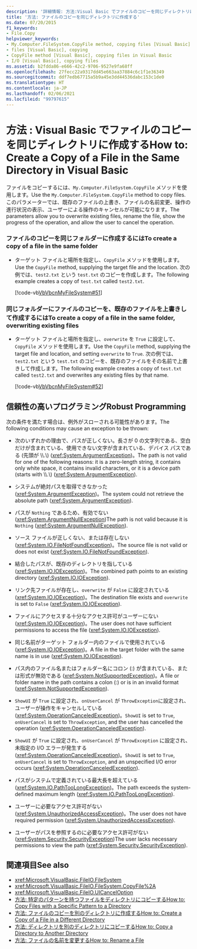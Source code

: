 ```yaml
---
description: '詳細情報: 方法:Visual Basic でファイルのコピーを同じディレクトリに作成する'
title: '方法: ファイルのコピーを同じディレクトリに作成する'
ms.date: 07/20/2015
f1_keywords:
- File.Copy
helpviewer_keywords:
- My.Computer.FileSystem.CopyFile method, copying files [Visual Basic]
- files [Visual Basic], copying
- CopyFile method [Visual Basic], copying files in Visual Basic
- I/O [Visual Basic], copying files
ms.assetid: b2fdda86-e666-42c2-9706-9527e9fa68ff
ms.openlocfilehash: 27fecc22a9317dd45e663aa37884c6c1f1e36349
ms.sourcegitcommit: ddf7edb67715a5b9a45e3dd44536dabc153c1de0
ms.translationtype: HT
ms.contentlocale: ja-JP
ms.lasthandoff: 02/06/2021
ms.locfileid: "99797615"
---
```

# <a name="how-to-create-a-copy-of-a-file-in-the-same-directory-in-visual-basic"></a><span data-ttu-id="71bd5-103">方法 : Visual Basic でファイルのコピーを同じディレクトリに作成する</span><span class="sxs-lookup"><span data-stu-id="71bd5-103">How to: Create a Copy of a File in the Same Directory in Visual Basic</span></span>

<span data-ttu-id="71bd5-104">ファイルをコピーするには、`My.Computer.FileSystem.CopyFile` メソッドを使用します。</span><span class="sxs-lookup"><span data-stu-id="71bd5-104">Use the `My.Computer.FileSystem.CopyFile` method to copy files.</span></span> <span data-ttu-id="71bd5-105">このパラメーターでは、既存のファイルの上書き、ファイルの名前変更、操作の進行状況の表示、ユーザーによる操作のキャンセルが可能になります。</span><span class="sxs-lookup"><span data-stu-id="71bd5-105">The parameters allow you to overwrite existing files, rename the file, show the progress of the operation, and allow the user to cancel the operation.</span></span>  
  
### <a name="to-create-a-copy-of-a-file-in-the-same-folder"></a><span data-ttu-id="71bd5-106">ファイルのコピーを同じフォルダーに作成するには</span><span class="sxs-lookup"><span data-stu-id="71bd5-106">To create a copy of a file in the same folder</span></span>  
  
- <span data-ttu-id="71bd5-107">ターゲット ファイルと場所を指定し、`CopyFile` メソッドを使用します。</span><span class="sxs-lookup"><span data-stu-id="71bd5-107">Use the `CopyFile` method, supplying the target file and the location.</span></span> <span data-ttu-id="71bd5-108">次の例では、`test2.txt` という `test.txt` のコピーを作成します。</span><span class="sxs-lookup"><span data-stu-id="71bd5-108">The following example creates a copy of `test.txt` called `test2.txt`.</span></span>  
  
     [!code-vb[VbVbcnMyFileSystem#51](~/samples/snippets/visualbasic/VS_Snippets_VBCSharp/VbVbcnMyFileSystem/VB/Class1.vb#51)]  
  
### <a name="to-create-a-copy-of-a-file-in-the-same-folder-overwriting-existing-files"></a><span data-ttu-id="71bd5-109">同じフォルダーにファイルのコピーを、既存のファイルを上書きして作成するには</span><span class="sxs-lookup"><span data-stu-id="71bd5-109">To create a copy of a file in the same folder, overwriting existing files</span></span>  
  
- <span data-ttu-id="71bd5-110">ターゲット ファイルと場所を指定し、`overwrite` を `True` に設定して、`CopyFile` メソッドを使用します。</span><span class="sxs-lookup"><span data-stu-id="71bd5-110">Use the `CopyFile` method, supplying the target file and location, and setting `overwrite` to `True`.</span></span> <span data-ttu-id="71bd5-111">次の例では、`test2.txt` という `test.txt` のコピーを、既存のファイルをその名前で上書きして作成します。</span><span class="sxs-lookup"><span data-stu-id="71bd5-111">The following example creates a copy of `test.txt` called `test2.txt` and overwrites any existing files by that name.</span></span>  
  
     [!code-vb[VbVbcnMyFileSystem#52](~/samples/snippets/visualbasic/VS_Snippets_VBCSharp/VbVbcnMyFileSystem/VB/Class1.vb#52)]  
  
## <a name="robust-programming"></a><span data-ttu-id="71bd5-112">信頼性の高いプログラミング</span><span class="sxs-lookup"><span data-stu-id="71bd5-112">Robust Programming</span></span>  

 <span data-ttu-id="71bd5-113">次の条件を満たす場合は、例外がスローされる可能性があります。</span><span class="sxs-lookup"><span data-stu-id="71bd5-113">The following conditions may cause an exception to be thrown:</span></span>  
  
- <span data-ttu-id="71bd5-114">次のいずれかの理由で、パスが正しくない。長さが 0 の文字列である、空白だけが含まれている、使用できない文字が含まれている、デバイス パスである (先頭が \\\\.\\) (<xref:System.ArgumentException>)。</span><span class="sxs-lookup"><span data-stu-id="71bd5-114">The path is not valid for one of the following reasons: it is a zero-length string, it contains only white space, it contains invalid characters, or it is a device path (starts with \\\\.\\) (<xref:System.ArgumentException>).</span></span>  
  
- <span data-ttu-id="71bd5-115">システムが絶対パスを取得できなかった (<xref:System.ArgumentException>)。</span><span class="sxs-lookup"><span data-stu-id="71bd5-115">The system could not retrieve the absolute path (<xref:System.ArgumentException>).</span></span>  
  
- <span data-ttu-id="71bd5-116">パスが `Nothing` であるため、有効でない (<xref:System.ArgumentNullException>)</span><span class="sxs-lookup"><span data-stu-id="71bd5-116">The path is not valid because it is `Nothing` (<xref:System.ArgumentNullException>).</span></span>  
  
- <span data-ttu-id="71bd5-117">ソース ファイルが正しくない、または存在しない (<xref:System.IO.FileNotFoundException>)。</span><span class="sxs-lookup"><span data-stu-id="71bd5-117">The source file is not valid or does not exist (<xref:System.IO.FileNotFoundException>).</span></span>  
  
- <span data-ttu-id="71bd5-118">結合したパスが、既存のディレクトリを指している (<xref:System.IO.IOException>)。</span><span class="sxs-lookup"><span data-stu-id="71bd5-118">The combined path points to an existing directory (<xref:System.IO.IOException>).</span></span>  
  
- <span data-ttu-id="71bd5-119">リンク先ファイルが存在し、`overwrite` が `False` に設定されている (<xref:System.IO.IOException>)。</span><span class="sxs-lookup"><span data-stu-id="71bd5-119">The destination file exists and `overwrite` is set to `False` (<xref:System.IO.IOException>).</span></span>  
  
- <span data-ttu-id="71bd5-120">ファイルにアクセスする十分なアクセス許可がユーザーにない (<xref:System.IO.IOException>)。</span><span class="sxs-lookup"><span data-stu-id="71bd5-120">The user does not have sufficient permissions to access the file (<xref:System.IO.IOException>).</span></span>  
  
- <span data-ttu-id="71bd5-121">同じ名前がターゲット フォルダー内のファイルで使用されている (<xref:System.IO.IOException>)。</span><span class="sxs-lookup"><span data-stu-id="71bd5-121">A file in the target folder with the same name is in use (<xref:System.IO.IOException>).</span></span>  
  
- <span data-ttu-id="71bd5-122">パス内のファイル名またはフォルダー名にコロン (:) が含まれている、または形式が無効である (<xref:System.NotSupportedException>)。</span><span class="sxs-lookup"><span data-stu-id="71bd5-122">A file or folder name in the path contains a colon (:) or is in an invalid format (<xref:System.NotSupportedException>).</span></span>  
  
- <span data-ttu-id="71bd5-123">`ShowUI` が `True` に設定され、`onUserCancel` が `ThrowException`に設定され、ユーザーが操作をキャンセルしている (<xref:System.OperationCanceledException>)。</span><span class="sxs-lookup"><span data-stu-id="71bd5-123">`ShowUI` is set to `True`, `onUserCancel` is set to `ThrowException`, and the user has cancelled the operation (<xref:System.OperationCanceledException>).</span></span>  
  
- <span data-ttu-id="71bd5-124">`ShowUI` が `True` に設定され、`onUserCancel` が `ThrowException` に設定され、未指定の I/O エラーが発生する (<xref:System.OperationCanceledException>)。</span><span class="sxs-lookup"><span data-stu-id="71bd5-124">`ShowUI` is set to `True`, `onUserCancel` is set to `ThrowException`, and an unspecified I/O error occurs (<xref:System.OperationCanceledException>).</span></span>  
  
- <span data-ttu-id="71bd5-125">パスがシステムで定義されている最大長を超えている (<xref:System.IO.PathTooLongException>)。</span><span class="sxs-lookup"><span data-stu-id="71bd5-125">The path exceeds the system-defined maximum length (<xref:System.IO.PathTooLongException>).</span></span>  
  
- <span data-ttu-id="71bd5-126">ユーザーに必要なアクセス許可がない (<xref:System.UnauthorizedAccessException>)。</span><span class="sxs-lookup"><span data-stu-id="71bd5-126">The user does not have required permission (<xref:System.UnauthorizedAccessException>).</span></span>  
  
- <span data-ttu-id="71bd5-127">ユーザーがパスを参照するのに必要なアクセス許可がない (<xref:System.Security.SecurityException>)</span><span class="sxs-lookup"><span data-stu-id="71bd5-127">The user lacks necessary permissions to view the path (<xref:System.Security.SecurityException>).</span></span>  
  
## <a name="see-also"></a><span data-ttu-id="71bd5-128">関連項目</span><span class="sxs-lookup"><span data-stu-id="71bd5-128">See also</span></span>

- <xref:Microsoft.VisualBasic.FileIO.FileSystem>
- <xref:Microsoft.VisualBasic.FileIO.FileSystem.CopyFile%2A>
- <xref:Microsoft.VisualBasic.FileIO.UICancelOption>
- [<span data-ttu-id="71bd5-129">方法: 特定のパターンを持つファイルをディレクトリにコピーする</span><span class="sxs-lookup"><span data-stu-id="71bd5-129">How to: Copy Files with a Specific Pattern to a Directory</span></span>](how-to-copy-files-with-a-specific-pattern-to-a-directory.md)
- [<span data-ttu-id="71bd5-130">方法: ファイルのコピーを別のディレクトリに作成する</span><span class="sxs-lookup"><span data-stu-id="71bd5-130">How to: Create a Copy of a File in a Different Directory</span></span>](how-to-create-a-copy-of-a-file-in-a-different-directory.md)
- [<span data-ttu-id="71bd5-131">方法: ディレクトリを別のディレクトリにコピーする</span><span class="sxs-lookup"><span data-stu-id="71bd5-131">How to: Copy a Directory to Another Directory</span></span>](how-to-copy-a-directory-to-another-directory.md)
- [<span data-ttu-id="71bd5-132">方法: ファイルの名前を変更する</span><span class="sxs-lookup"><span data-stu-id="71bd5-132">How to: Rename a File</span></span>](how-to-rename-a-file.md)

